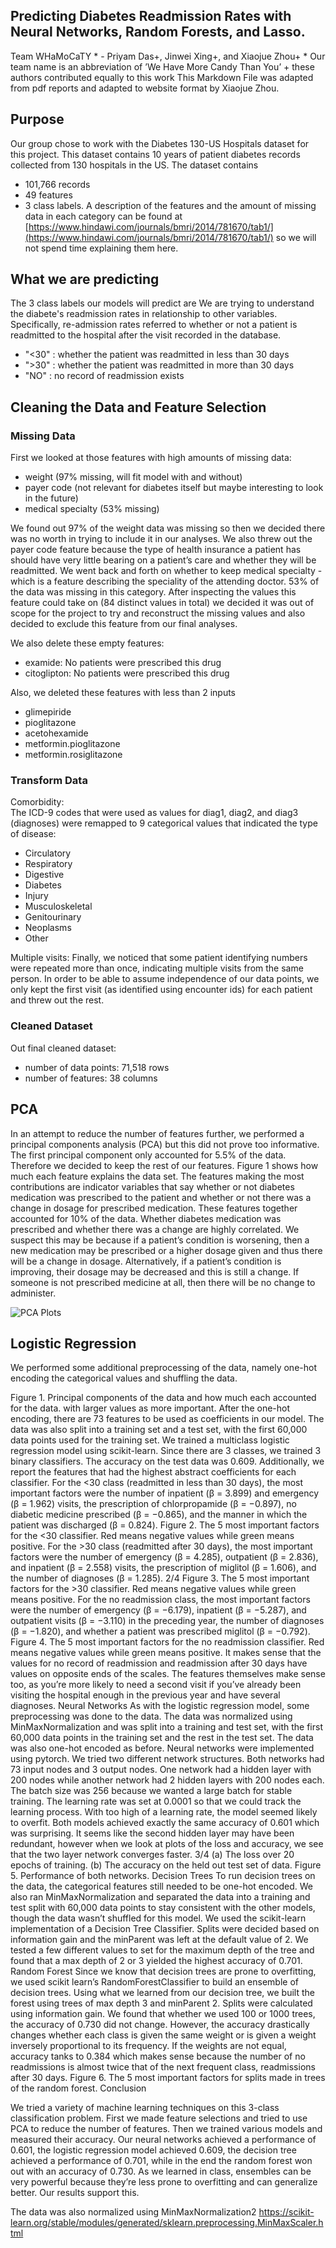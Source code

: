 ## Predicting Diabetes Readmission Rates with Neural Networks, Random Forests, and Lasso.
Team WHaMoCaTY \* - Priyam Das+, Jinwei Xing+, and Xiaojue Zhou+
\* Our team name is an abbreviation of ’We Have More Candy Than You’
\+ these authors contributed equally to this work
This Markdown File was adapted from pdf reports and adapted to website format by Xiaojue Zhou. 

## Purpose
Our group chose to work with the Diabetes 130-US Hospitals dataset for this project. This dataset contains 10 years of patient diabetes records collected from 130 hospitals in the US. 
The dataset contains 
- 101,766 records
- 49 features
- 3 class labels.
A description of the features and the amount of missing data in each category can be found at [https://www.hindawi.com/journals/bmri/2014/781670/tab1/](https://www.hindawi.com/journals/bmri/2014/781670/tab1/) so we will not spend time explaining them here.


## What we are predicting 
The 3 class labels our models will predict are 
We are trying to understand the diabete's readmission rates in relationship to other variables. Specifically, re-admission rates referred to whether or not a patient is readmitted to the hospital after the visit recorded in the database. 

- "<30" : whether the patient was readmitted in less than 30 days 
- ">30" : whether the patient was readmitted in more than 30 days
- "NO" : no record of readmission exists

## Cleaning the Data and Feature Selection

### Missing Data 

First we looked at those features with high amounts of missing data: 
- weight (97% missing, will fit model with and without) 
- payer code (not relevant for diabetes itself but maybe interesting to look in the future) 
- medical specialty (53% missing) 

We found out 97% of the weight data was missing so then we decided there was no worth in trying to include it in our analyses. We also threw out the payer code feature because the type of health insurance a patient has should have very little bearing on a patient’s care and whether they will be readmitted. We went back and forth on whether to keep medical specialty - which is a feature describing the speciality of the attending doctor. 53% of the data was missing in this category. After inspecting the values this feature could take on (84 distinct values in total) we decided it was out of scope for the project to try and reconstruct the missing values and also decided to exclude this feature from our final analyses.

We also delete these empty features: 

- examide: No patients were prescribed this drug
- citoglipton: No patients were prescribed this drug

Also, we deleted these features with less than 2 inputs 

- glimepiride
- pioglitazone
- acetohexamide
- metformin.pioglitazone
- metformin.rosiglitazone 

### Transform Data 

Comorbidity:  
The ICD-9 codes that were used as values for diag1, diag2, and diag3 (diagnoses) were remapped to 9 categorical values that indicated the type of disease:
- Circulatory
- Respiratory
- Digestive
- Diabetes
- Injury
- Musculoskeletal
- Genitourinary
- Neoplasms
- Other

Multiple visits: 
Finally, we noticed that some patient identifying numbers were repeated more than once, indicating multiple visits from the same person. In order to be able to assume independence of our data points, we only kept the first visit (as identified using encounter ids) for each patient and threw out the rest.


### Cleaned Dataset 
Out final cleaned dataset: 
- number of data points: 71,518 rows
- number of features: 38 columns

## PCA
In an attempt to reduce the number of features further, we performed a principal components analysis (PCA) but this did not prove too informative. The first principal component only accounted for 5.5% of the data. Therefore we decided to keep the rest of our features. Figure 1 shows how much each feature explains the data set. The features making the most contributions are indicator variables that say whether or not diabetes medication was prescribed to the patient and whether or not there was a change in dosage for prescribed medication. These features together accounted for 10% of the data. Whether diabetes medication was prescribed and whether there was a change are highly correlated. We suspect this may be because if a patient’s condition is worsening, then a new medication may be prescribed or a higher dosage given and thus there will be a change in dosage. Alternatively, if a patient’s condition is improving, their dosage may be decreased and this is still a change. If someone is not prescribed medicine at all, then there will be no change to administer.

![PCA Plots](PCA_Variable.jpeg)

## Logistic Regression
We performed some additional preprocessing of the data, namely one-hot encoding the categorical values and shuffling the data.

[]()
Figure 1. Principal components of the data and how much each accounted for the data.
with larger values as more important. After the one-hot encoding, there are 73 features to be used as coefficients in our model.
The data was also split into a training set and a test set, with the first 60,000 data points used for the training set.
We trained a multiclass logistic regression model using scikit-learn. Since there are 3 classes, we trained 3 binary classifiers.
The accuracy on the test data was 0.609. Additionally, we report the features that had the highest abstract coefficients for each
classifier.
For the <30 class (readmitted in less than 30 days), the most important factors were the number of inpatient (β = 3.899) and
emergency (β = 1.962) visits, the prescription of chlorpropamide (β = −0.897), no diabetic medicine prescribed (β = −0.865),
and the manner in which the patient was discharged (β = 0.824).
Figure 2. The 5 most important factors for the <30 classifier. Red means negative values while green means positive.
For the >30 class (readmitted after 30 days), the most important factors were the number of emergency (β = 4.285),
outpatient (β = 2.836), and inpatient (β = 2.558) visits, the prescription of miglitol (β = 1.606), and the number of diagnoses
(β = 1.285).
2/4
Figure 3. The 5 most important factors for the >30 classifier. Red means negative values while green means positive.
For the no readmission class, the most important factors were the number of emergency (β = −6.179), inpatient (β =
−5.287), and outpatient visits (β = −3.110) in the preceding year, the number of diagnoses (β = −1.820), and whether a
patient was prescribed miglitol (β = −0.792).
Figure 4. The 5 most important factors for the no readmission classifier. Red means negative values while green means
positive.
It makes sense that the values for no record of readmission and readmission after 30 days have values on opposite ends of
the scales. The features themselves make sense too, as you’re more likely to need a second visit if you’ve already been visiting
the hospital enough in the previous year and have several diagnoses.
Neural Networks
As with the logistic regression model, some preprocessing was done to the data. The data was normalized using MinMaxNormalization and was split into a training and test set, with the first 60,000 data points in the training set and the rest in the test set.
The data was also one-hot encoded as before.
Neural networks were implemented using pytorch. We tried two different network structures. Both networks had 73 input
nodes and 3 output nodes. One network had a hidden layer with 200 nodes while another network had 2 hidden layers with 200
nodes each. The batch size was 256 because we wanted a large batch for stable training. The learning rate was set at 0.0001 so
that we could track the learning process. With too high of a learning rate, the model seemed likely to overfit.
Both models achieved exactly the same accuracy of 0.601 which was surprising. It seems like the second hidden layer may
have been redundant, however when we look at plots of the loss and accuracy, we see that the two layer network converges
faster.
3/4
(a) The loss over 20 epochs of training. (b) The accuracy on the held out test set of data.
Figure 5. Performance of both networks.
Decision Trees
To run decision trees on the data, the categorical features still needed to be one-hot encoded. We also ran MinMaxNormalization
and separated the data into a training and test split with 60,000 data points to stay consistent with the other models, though the
data wasn’t shuffled for this model.
We used the scikit-learn implementation of a Decision Tree Classifier. Splits were decided based on information gain and
the minParent was left at the default value of 2. We tested a few different values to set for the maximum depth of the tree and
found that a max depth of 2 or 3 yielded the highest accuracy of 0.701.
Random Forest
Since we know that decision trees are prone to overfitting, we used scikit learn’s RandomForestClassifier to build an ensemble
of decision trees. Using what we learned from our decision tree, we built the forest using trees of max depth 3 and minParent 2.
Splits were calculated using information gain. We found that whether we used 100 or 1000 trees, the accuracy of 0.730 did not
change. However, the accuracy drastically changes whether each class is given the same weight or is given a weight inversely
proportional to its frequency. If the weights are not equal, accuracy tanks to 0.384 which makes sense because the number of no
readmissions is almost twice that of the next frequent class, readmissions after 30 days.
Figure 6. The 5 most important factors for splits made in trees of the random forest.
Conclusion

We tried a variety of machine learning techniques on this 3-class classification problem. First we made feature selections
and tried to use PCA to reduce the number of features. Then we trained various models and measured their accuracy. Our
neural networks achieved a performance of 0.601, the logistic regression model achieved 0.609, the decision tree achieved a
performance of 0.701, while in the end the random forest won out with an accuracy of 0.730. As we learned in class, ensembles
can be very powerful because they’re less prone to overfitting and can generalize better. Our results support this.

The data was also normalized using MinMaxNormalization2 https://scikit-learn.org/stable/modules/generated/sklearn.preprocessing.MinMaxScaler.html
